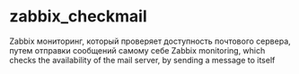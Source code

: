 # zabbix_checkmail
Zabbix мониторинг, который проверяет доступность почтового сервера, путем отправки сообщений самому себе
Zabbix monitoring, which checks the availability of the mail server, by sending a message to itself
